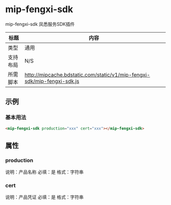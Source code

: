 # mip-fengxi-sdk

mip-fengxi-sdk 凤悉服务SDK插件

标题|内容
----|----
类型|通用
支持布局|N/S
所需脚本|http://mipcache.bdstatic.com/static/v1/mip-fengxi-sdk/mip-fengxi-sdk.js

## 示例

### 基本用法
```html
<mip-fengxi-sdk production="xxx" cert="xxx"></mip-fengxi-sdk>
```

## 属性

### production

说明：产品名称
必填：是
格式：字符串

### cert

说明：产品凭证
必填：是
格式：字符串
